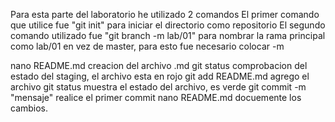 Para esta parte del laboratorio he utilizado 2 comandos
El primer comando que utilice fue "git init" para iniciar el directorio como repositorio
El segundo comando utilizado fue "git branch -m lab/01" para nombrar la rama principal como lab/01 en vez de master,
para esto fue necesario colocar -m

nano README.md creacion del archivo .md
git status comprobacion del estado del staging, el archivo esta en rojo
git add README.md agrego el archivo
git status muestra el estado del archivo, es verde
git commit -m "mensaje" realice el primer commit
nano README.md docuemente los cambios.
